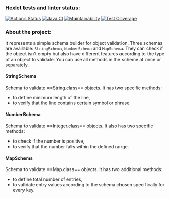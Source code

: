 ### Hexlet tests and linter status:
[![Actions Status](https://github.com/NastasiyaT/java-project-78/workflows/hexlet-check/badge.svg)](https://github.com/NastasiyaT/java-project-78/actions) [![Java CI](https://github.com/NastasiyaT/java-project-78/actions/workflows/java-ci-check.yml/badge.svg?branch=main)](https://github.com/NastasiyaT/java-project-78/actions/workflows/java-ci-check.yml) [![Maintainability](https://api.codeclimate.com/v1/badges/cf2f9fd9a847541c038c/maintainability)](https://codeclimate.com/github/NastasiyaT/java-project-78/maintainability) [![Test Coverage](https://api.codeclimate.com/v1/badges/cf2f9fd9a847541c038c/test_coverage)](https://codeclimate.com/github/NastasiyaT/java-project-78/test_coverage)

### About the project:
It represents a simple schema builder for object validation. Three schemas are available: `StringSchema`, `NumberSchema` and `MapSchema`. They can check if the object isn't empty but also have different features according to the type of an object to validate. You can use all methods in the scheme at once or separately.

#### StringSchema
Schema to validate ==String.class== objects. It has two specific methods:
- to define minimum length of the line,
- to verify that the line contains certain symbol or phrase.

#### NumberSchema
Schema to validate ==Integer.class== objects. It also has two specific methods:
- to check if the number is positive,
- to verify that the number falls within the defined range.

#### MapSchems
Schema to validate ==Map.class== objects. It has two additional methods:
- to define total number of entries,
- to validate entry values according to the schema chosen specifically for every key.